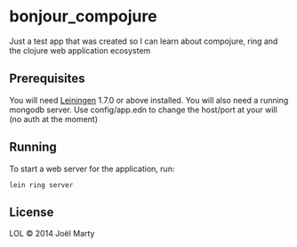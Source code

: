 # bonjour_compojure

Just a test app that was created so I can learn about compojure, ring and the
clojure web application ecosystem

## Prerequisites

You will need [Leiningen][1] 1.7.0 or above installed.
You will also need a running mongodb server. Use config/app.edn to change the
host/port at your will (no auth at the moment)

[1]: https://github.com/technomancy/leiningen


## Running

To start a web server for the application, run:

    lein ring server

## License

LOL © 2014 Joël Marty
